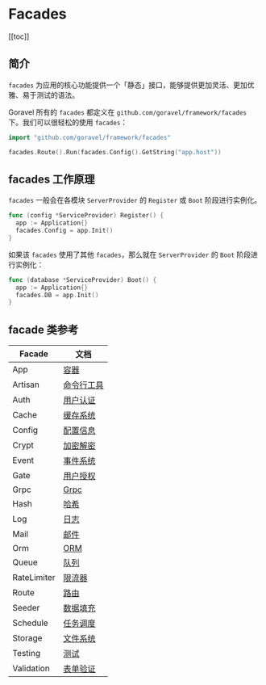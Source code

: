 # Facades

[[toc]]

## 简介

`facades` 为应用的核心功能提供一个「静态」接口，能够提供更加灵活、更加优雅、易于测试的语法。

Goravel 所有的 `facades` 都定义在 `github.com/goravel/framework/facades` 下。我们可以很轻松的使用 `facades`：

```go
import "github.com/goravel/framework/facades"

facades.Route().Run(facades.Config().GetString("app.host"))
```

## facades 工作原理

`facades` 一般会在各模块 `ServerProvider` 的 `Register` 或 `Boot` 阶段进行实例化。

```go
func (config *ServiceProvider) Register() {
  app := Application{}
  facades.Config = app.Init()
}
```

如果该 `facades` 使用了其他 `facades`，那么就在 `ServerProvider` 的 `Boot` 阶段进行实例化：

```go
func (database *ServiceProvider) Boot() {
  app := Application{}
  facades.DB = app.Init()
}
```

## facade 类参考

| Facade      | 文档                                               |
| --------    | -------------------------------------------------- |
| App         | [容器](../architecutre-concepts/service-container.md) |
| Artisan     | [命令行工具](../digging-deeper/artisan-console.md) |
| Auth        | [用户认证](../security/authentication.md)    |
| Cache       | [缓存系统](../digging-deeper/cache.md)             |
| Config      | [配置信息](../getting-started/configuration.md)    |
| Crypt       | [加密解密](../security/encryption.md)    |
| Event       | [事件系统](../digging-deeper/event.md)             |
| Gate        | [用户授权](../security/authorization.md)     |
| Grpc        | [Grpc](../the-basics/grpc.md)                      |
| Hash        | [哈希](../security/hashing.md)           |
| Log         | [日志](../the-basics/logging.md)                   |
| Mail        | [邮件](../digging-deeper/mail.md)           |
| Orm         | [ORM](../orm/getting-started.md)                   |
| Queue       | [队列](../digging-deeper/queues.md)                |
| RateLimiter | [限流器](../the-basics/routing.md)                   |
| Route       | [路由](../the-basics/routing.md)                   |
| Seeder      | [数据填充](../orm/seeding.md)                   |
| Schedule    | [任务调度](../digging-deeper/task-scheduling.md)   |
| Storage     | [文件系统](../digging-deeper/filesystem.md)   |
| Testing     | [测试](../testing/getting-started.md)   |
| Validation  | [表单验证](../the-basics/validation.md)   |

<CommentService/>
